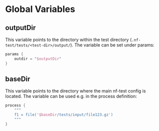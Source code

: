 # Global Variables

## outputDir

This variable points to the directory within the test directory (`.nf-test/tests/<test-dir>/output/`). The variable can be set under params:

```Groovy
params {
    outdir = "$outputDir"
}
```

## baseDir

This variable points to the directory where the main nf-test config is located. The variable can be used e.g. in the process definition:

```Groovy
process {
    """
    f1 = file('$baseDir/tests/input/file123.gz')
    """
}
```
